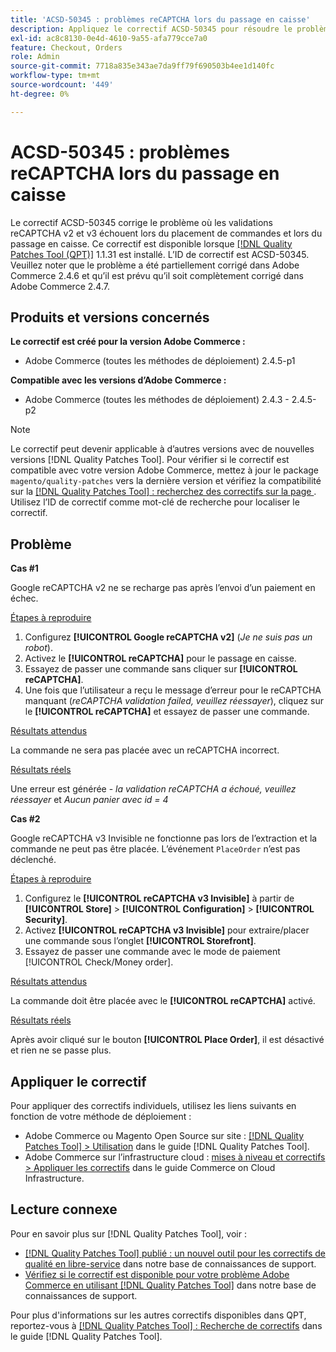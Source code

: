 ```yaml
---
title: 'ACSD-50345 : problèmes reCAPTCHA lors du passage en caisse'
description: Appliquez le correctif ACSD-50345 pour résoudre le problème Adobe Commerce en raison duquel les validations reCAPTCHA v2 et v3 échouent lors du placement des commandes et du passage en caisse.
exl-id: ac8c8130-0e4d-4610-9a55-afa779cce7a0
feature: Checkout, Orders
role: Admin
source-git-commit: 7718a835e343ae7da9ff79f690503b4ee1d140fc
workflow-type: tm+mt
source-wordcount: '449'
ht-degree: 0%

---
```


# ACSD-50345 : problèmes reCAPTCHA lors du passage en caisse

Le correctif ACSD-50345 corrige le problème où les validations reCAPTCHA v2 et v3 échouent lors du placement de commandes et lors du passage en caisse. Ce correctif est disponible lorsque [[!DNL Quality Patches Tool (QPT)]](/help/announcements/adobe-commerce-announcements/magento-quality-patches-released-new-tool-to-self-serve-quality-patches.md) 1.1.31 est installé. L’ID de correctif est ACSD-50345. Veuillez noter que le problème a été partiellement corrigé dans Adobe Commerce 2.4.6 et qu’il est prévu qu’il soit complètement corrigé dans Adobe Commerce 2.4.7.

## Produits et versions concernés

**Le correctif est créé pour la version Adobe Commerce :**

* Adobe Commerce (toutes les méthodes de déploiement) 2.4.5-p1

**Compatible avec les versions d’Adobe Commerce :**

* Adobe Commerce (toutes les méthodes de déploiement) 2.4.3 - 2.4.5-p2

>[!NOTE]
>
>Le correctif peut devenir applicable à d’autres versions avec de nouvelles versions [!DNL Quality Patches Tool]. Pour vérifier si le correctif est compatible avec votre version Adobe Commerce, mettez à jour le package `magento/quality-patches` vers la dernière version et vérifiez la compatibilité sur la [[!DNL Quality Patches Tool] : recherchez des correctifs sur la page ](https://experienceleague.adobe.com/tools/commerce-quality-patches/index.html?lang=fr). Utilisez l’ID de correctif comme mot-clé de recherche pour localiser le correctif.

## Problème

**Cas #1**

Google reCAPTCHA v2 ne se recharge pas après l’envoi d’un paiement en échec.

<u>Étapes à reproduire</u>

1. Configurez **[!UICONTROL Google reCAPTCHA v2]** (*Je ne suis pas un robot*).
1. Activez le **[!UICONTROL reCAPTCHA]** pour le passage en caisse.
1. Essayez de passer une commande sans cliquer sur **[!UICONTROL reCAPTCHA]**.
1. Une fois que l’utilisateur a reçu le message d’erreur pour le reCAPTCHA manquant (*reCAPTCHA validation failed, veuillez réessayer*), cliquez sur le **[!UICONTROL reCAPTCHA]** et essayez de passer une commande.

<u>Résultats attendus</u>

La commande ne sera pas placée avec un reCAPTCHA incorrect.

<u>Résultats réels</u>

Une erreur est générée - *la validation reCAPTCHA a échoué, veuillez réessayer* et *Aucun panier avec id = 4*

**Cas #2**

Google reCAPTCHA v3 Invisible ne fonctionne pas lors de l’extraction et la commande ne peut pas être placée. L’événement `PlaceOrder` n’est pas déclenché.

<u>Étapes à reproduire</u>

1. Configurez le **[!UICONTROL reCAPTCHA v3 Invisible]** à partir de **[!UICONTROL Store]** > **[!UICONTROL Configuration]** > **[!UICONTROL Security]**.
1. Activez **[!UICONTROL reCAPTCHA v3 Invisible]** pour extraire/placer une commande sous l’onglet **[!UICONTROL Storefront]**.
1. Essayez de passer une commande avec le mode de paiement [!UICONTROL Check/Money order].

<u>Résultats attendus</u>

La commande doit être placée avec le **[!UICONTROL reCAPTCHA]** activé.

<u>Résultats réels</u>

Après avoir cliqué sur le bouton **[!UICONTROL Place Order]**, il est désactivé et rien ne se passe plus.

## Appliquer le correctif

Pour appliquer des correctifs individuels, utilisez les liens suivants en fonction de votre méthode de déploiement :

* Adobe Commerce ou Magento Open Source sur site : [[!DNL Quality Patches Tool] > Utilisation](https://experienceleague.adobe.com/docs/commerce-operations/tools/quality-patches-tool/usage.html?lang=fr) dans le guide [!DNL Quality Patches Tool].
* Adobe Commerce sur l’infrastructure cloud : [mises à niveau et correctifs > Appliquer les correctifs](https://experienceleague.adobe.com/docs/commerce-cloud-service/user-guide/develop/upgrade/apply-patches.html?lang=fr) dans le guide Commerce on Cloud Infrastructure.

## Lecture connexe

Pour en savoir plus sur [!DNL Quality Patches Tool], voir :

* [[!DNL Quality Patches Tool] publié : un nouvel outil pour les correctifs de qualité en libre-service](/help/announcements/adobe-commerce-announcements/magento-quality-patches-released-new-tool-to-self-serve-quality-patches.md) dans notre base de connaissances de support.
* [Vérifiez si le correctif est disponible pour votre problème Adobe Commerce en utilisant  [!DNL Quality Patches Tool]](/help/support-tools/patches-available-in-qpt-tool/check-patch-for-magento-issue-with-magento-quality-patches.md) dans notre base de connaissances de support.

Pour plus d&#39;informations sur les autres correctifs disponibles dans QPT, reportez-vous à [[!DNL Quality Patches Tool] : Recherche de correctifs](https://experienceleague.adobe.com/tools/commerce-quality-patches/index.html?lang=fr) dans le guide [!DNL Quality Patches Tool].
